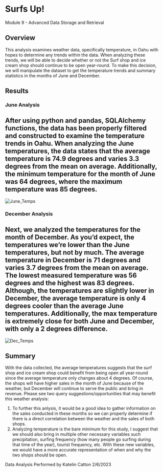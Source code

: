 # Surfs Up!
Module 9 - Advanced Data Storage and Retrieval
## Overview
This analysis examines weather data, specifically temperature, in Oahu with hopes to determine any trends within the data. When analyzing these trends, we will be able to decide whether or not the Surf shop and ice cream shop should continue to be open year-round. To make this decision, we will manipulate the dataset to get the temperature trends and summary statistics in the months of June and December.
## Results
### June Analysis
After using python and pandas, SQLAlchemy functions, the data has been properly filtered and constructed to examine the temperature trends in Oahu. When analyzing the June temperatures, the data states that the average temperature is 74.9 degrees and varies 3.3 degrees from the mean on average. Additionally, the minimum temperature for the month of June was 64 degrees, where the maximum temperature was 85 degrees.
---
![June_Temps](https://user-images.githubusercontent.com/119131202/217080299-9b8dff06-dcd1-4115-9f11-88b1abe3e32e.PNG)
### December Analysis
Next, we analyzed the temperatures for the month of December. As you’d expect, the temperatures we’re lower than the June temperatures, but not by much. The average temperature in December is 71 degrees and varies 3.7 degrees from the mean on average. The lowest measured temperature was 56 degrees and the highest was 83 degrees. Although, the temperatures are slightly lower in December, the average temperature is only 4 degrees cooler than the average June temperatures. Additionally, the max temperature is extremely close for both June and December, with only a 2 degrees difference.
---
![Dec_Temps](https://user-images.githubusercontent.com/119131202/217080335-dea9ccd6-5192-4f78-b99d-e3357e9fcd15.PNG)

## Summary
With the data collected, the average temperatures suggests that the surf shop and ice cream shop could benefit from being open all year-round since the average temperature only changes about 4 degrees. Of course, the shops will have higher sales in the month of June because of the weather, but December will continue to serve the public and bring in revenue. Please see two query suggestions/opportunities that may benefit this weather analysis:
1. To further this anlysis, it would be a good idea to gather information on the sales conducted in these months so we can properly determine if there is a direct correlation between the weather and the sales of both shops.
2. Analyzing temperature is the bare minimum for this study, I suggest that we should also bring in multiple other necessary variables such precipitation, surfing frequency (how many people go surfing during that time of the year), tourist frequency, etc. With these new variables, we would have a more accurate representation of when and why the two shops should be open.

Data Analysis Performed by Katelin Catton
2/6/2023
